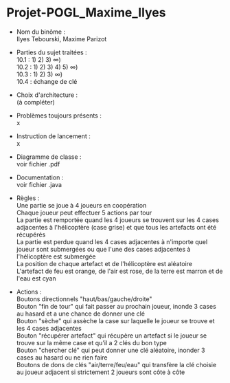 # Projet-POGL_Maxime_Ilyes

* Nom du binôme : <br/>
Ilyes Tebourski, Maxime Parizot

* Parties du sujet traitées : <br/>
10.1 : 1) 2) 3) ∞) <br/>
10.2 : 1) 2) 3) 4) 5) ∞) <br/>
10.3 : 1) 2) 3) ∞) <br/>
10.4 : échange de clé

* Choix d'architecture : <br/>
(à compléter)

* Problèmes toujours présents : <br/>
x <br/>

* Instruction de lancement : <br/>
x <br/>

* Diagramme de classe : <br/>
voir fichier .pdf

* Documentation : <br/>
voir fichier .java

* Règles : <br/>
Une partie se joue à 4 joueurs en coopération <br/>
Chaque joueur peut effectuer 5 actions par tour <br/>
La partie est remportée quand les 4 joueurs se trouvent sur les 4 cases adjacentes à l'hélicoptère (case grise) et que tous les artefacts ont été récupérés <br/>
La partie est perdue quand les 4 cases adjacentes à n'importe quel joueur sont submergées ou que l'une des cases adjacentes à l'hélicoptère est submergée <br/>
La position de chaque artefact et de l'hélicoptère est aléatoire <br/>
L'artefact de feu est orange, de l'air est rose, de la terre est marron et de l'eau est cyan

* Actions : <br/>
Boutons directionnels "haut/bas/gauche/droite" <br/>
Bouton "fin de tour" qui fait passer au prochain joueur, inonde 3 cases au hasard et a une chance de donner une clé <br/>
Bouton "sèche" qui assèche la case sur laquelle le joueur se trouve et les 4 cases adjacentes <br/>
Bouton "récupérer artefact" qui récupère un artefact si le joueur se trouve sur la même case et qu'il a 2 clés du bon type <br/>
Bouton "chercher clé" qui peut donner une clé aléatoire, inonder 3 cases au hasard ou ne rien faire <br/>
Boutons de dons de clés "air/terre/feu/eau" qui transfère la clé choisie au joueur adjacent si strictement 2 joueurs sont côte à côte <br/>
